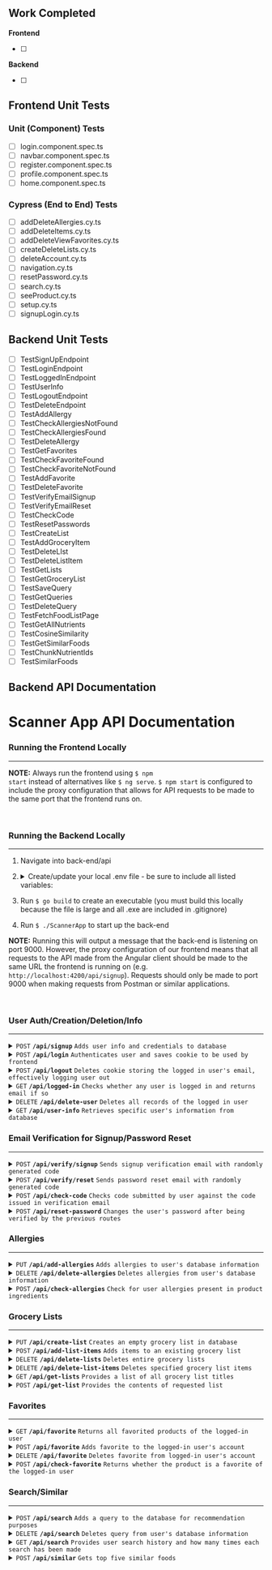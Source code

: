 ## Work Completed

**Frontend**

-   [ ] 

**Backend**

-   [ ]

## Frontend Unit Tests

### Unit (Component) Tests

-   [ ] login.component.spec.ts
-   [ ] navbar.component.spec.ts
-   [ ] register.component.spec.ts
-   [ ] profile.component.spec.ts
-   [ ] home.component.spec.ts

### Cypress (End to End) Tests

-   [ ] addDeleteAllergies.cy.ts
-   [ ] addDeleteItems.cy.ts
-   [ ] addDeleteViewFavorites.cy.ts
-   [ ] createDeleteLists.cy.ts
-   [ ] deleteAccount.cy.ts
-   [ ] navigation.cy.ts
-   [ ] resetPassword.cy.ts
-   [ ] search.cy.ts
-   [ ] seeProduct.cy.ts
-   [ ] setup.cy.ts
-   [ ] signupLogin.cy.ts

## Backend Unit Tests

-   [ ] TestSignUpEndpoint
-   [ ] TestLoginEndpoint
-   [ ] TestLoggedInEndpoint
-   [ ] TestUserInfo
-   [ ] TestLogoutEndpoint
-   [ ] TestDeleteEndpoint
-   [ ] TestAddAllergy
-   [ ] TestCheckAllergiesNotFound
-   [ ] TestCheckAllergiesFound
-   [ ] TestDeleteAllergy
-   [ ] TestGetFavorites
-   [ ] TestCheckFavoriteFound
-   [ ] TestCheckFavoriteNotFound
-   [ ] TestAddFavorite
-   [ ] TestDeleteFavorite
-   [ ] TestVerifyEmailSignup
-   [ ] TestVerifyEmailReset
-   [ ] TestCheckCode
-   [ ] TestResetPasswords
-   [ ] TestCreateList
-   [ ] TestAddGroceryItem
-   [ ] TestDeleteLIst
-   [ ] TestDeleteListItem
-   [ ] TestGetLists
-   [ ] TestGetGroceryList
-   [ ] TestSaveQuery
-   [ ] TestGetQueries
-   [ ] TestDeleteQuery
-   [ ] TestFetchFoodListPage
-   [ ] TestGetAllNutrients
-   [ ] TestCosineSimilarity
-   [ ] TestGetSimilarFoods
-   [ ] TestChunkNutrientIds
-   [ ] TestSimilarFoods

## Backend API Documentation
# Scanner App API Documentation

### Running the Frontend Locally

---

**NOTE:** Always run the frontend using <code>$ npm start</code> instead of alternatives like <code>$ ng serve</code>. <code>$ npm start</code> is configured to include the proxy configuration that allows for API requests to be made to the same port that the frontend runs on.

<br/>

### Running the Backend Locally

---

1.  Navigate into back-end/api
2.  <details>
    <summary>Create/update your local .env file - be sure to include all listed variables:</summary>

    > | name         | value (do not wrap these in quotes)  |
    > | ------------ | ------------------------------------ |
    > | `SECRET_KEY` | use key generator to create your own |
    > | `PORT`       | 9000                                 |
    > | `MAIL`       | cen3031groceryapp@gmail.com          |
    > | `PW`         | hyvowpezafvisvws                     |

    </details>

3.  Run <code>$ go build</code> to create an executable (you must build this locally because the file is large and all .exe are included in .gitignore)
4.  Run <code>$ ./ScannerApp</code> to start up the back-end

**NOTE:** Running this will output a message that the back-end is listening on port 9000. However, the proxy configuration of our frontend means that all requests to the API made from the Angular client should be made to the same URL the frontend is running on (e.g. <code>http://localhost:4200/api/signup</code>). Requests should only be made to port 9000 when making requests from Postman or similar applications.

<br/>

### User Auth/Creation/Deletion/Info

---

<details>
    <summary><code>POST</code> <code><b>/api/signup</b></code> <code>Adds user info and credentials to database</code></summary>

##### Parameters

> | name        | type     | data type | description |
> | ----------- | -------- | --------- | ----------- |
> | `firstname` | required | string    | N/A         |
> | `lastname`  | required | string    | N/A         |
> | `email`     | required | string    | N/A         |
> | `password`  | required | string    | N/A         |

##### Responses

> | http code | content-type       | response                                                  |
> | --------- | ------------------ | --------------------------------------------------------- |
> | `201`     | `application/json` | `{"message":"User successfully created"}`                 |
> | `400`     | `application/json` | `{"message":"All fields are required"}`                   |
> | `409`     | `application/json` | `{"message":"Email is already registered to an account"}` |
> | `500`     | `application/json` | `{"message":"Could not generate password hash"}`          |
> | `500`     | `application/json` | `{"message":"Error decoding JSON body"}`                  |

</details>

<details>
    <summary><code>POST</code> <code><b>/api/login</b></code> <code>Authenticates user and saves cookie to be used by frontend</code></summary>

##### Parameters

> | name       | type     | data type | description |
> | ---------- | -------- | --------- | ----------- |
> | `email`    | required | string    | N/A         |
> | `password` | required | string    | N/A         |

##### Responses

> | http code | content-type       | response                                            |
> | --------- | ------------------ | --------------------------------------------------- |
> | `202`     | `application/json` | `{"message":"User successfully logged in"}`         |
> | `400`     | `application/json` | `{"message":"Email not registered to any account"}` |
> | `401`     | `application/json` | `{"message":"Incorrect password"}`                  |
> | `500`     | `application/json` | `{"message":"Error creating JWT"}`                  |
> | `500`     | `application/json` | `{"message":"Error decoding JSON body"}`            |

</details>

<details>
    <summary><code>POST</code> <code><b>/api/logout</b></code> <code>Deletes cookie storing the logged in user's email, effectively logging user out</code></summary>

##### Parameters

> `none (the user currently logged in will be logged out)`

##### Responses

> | http code | content-type       | response                                                                             |
> | --------- | ------------------ | ------------------------------------------------------------------------------------ |
> | `200`     | `application/json` | `{"email": "*email that was logged out*", "message":"User successfully logged out"}` |
> | `400`     | `application/json` | `{"message":"No user logged in"}`                                                    |
> | `400`     | `application/json` | `{"message":"Other cookie-related error"}`                                           |
> | `500`     | `application/json` | `{"message":"Error parsing JWT"}`                                                    |
> | `500`     | `application/json` | `{"message":"Other JWT-related error"}`                                              |

</details>

<details>
    <summary><code>GET</code> <code><b>/api/logged-in</b></code> <code>Checks whether any user is logged in and returns email if so</code></summary>

##### Parameters

> `none`

##### Responses

> | http code | content-type       | response                                                                         |
> | --------- | ------------------ | -------------------------------------------------------------------------------- |
> | `200`     | `application/json` | `{"email":"*current email logged in*", "message":"User is currently logged in"}` |
> | `401`     | `application/json` | `{"message":"No user logged in"}`                                                |
> | `500`     | `application/json` | `{"message":"Error parsing JWT"}`                                                |
> | `500`     | `application/json` | `{"message":"Error decoding JSON body"}`                                         |

</details>

<details>
    <summary><code>DELETE</code> <code><b>/api/delete-user</b></code> <code>Deletes all records of the logged in user</code></summary>

##### Parameters

> `none (the user currently logged in will be logged out)`

##### Responses

> | http code | content-type       | response                                                                               |
> | --------- | ------------------ | -------------------------------------------------------------------------------------- |
> | `200`     | `application/json` | `{"email": "*email of user that was deleted*", "message":"User successfully deleted"}` |
> | `400`     | `application/json` | `{"message":"No user logged in"}`                                                      |
> | `400`     | `application/json` | `{"message":"Other cookie-related error"}`                                             |
> | `500`     | `application/json` | `{"message":"Error parsing JWT"}`                                                      |
> | `500`     | `application/json` | `{"message":"Other JWT-related error"}`                                                |

</details>

<details>
    <summary><code>GET</code> <code><b>/api/user-info</b></code> <code>Retrieves specific user's information from database</code></summary>

##### Parameters

> `none`

##### Responses

> | http code | content-type       | response                                                                                                                                                                                     |
> | --------- | ------------------ | -------------------------------------------------------------------------------------------------------------------------------------------------------------------------------------------- |
> | `200`     | `application/json` | `{"firstname":"*user's first name*"`<br>`"lastname":"*user's last name*"`<br> `"email":"*user's email*"`<br> `"password":"*user's password*"`<br> `"allergies":"*comma delimited or NONE*"}` |
> | `400`     | `application/json` | `{"message":"No user logged in"}`                                                                                                                                                            |
> | `400`     | `application/json` | `{"message":"Other cookie-related error"}`                                                                                                                                                   |
> | `404`     | `application/json` | `{"message":"User Not Found"}`                                                                                                                                                               |
> | `500`     | `application/json` | `{"message":"Error parsing JWT"}`                                                                                                                                                            |
> | `500`     | `application/json` | `{"message":"Other JWT-related error"}`                                                                                                                                                      |

</details>

### Email Verification for Signup/Password Reset

---

<details>
    <summary><code>POST</code> <code><b>/api/verify/signup</b></code> <code>Sends signup verification email with randomly generated code</code></summary>

##### Parameters

> | name    | type     | data type | description                                  |
> | ------- | -------- | --------- | -------------------------------------------- |
> | `email` | required | string    | email the user is attempting to sign up with |

##### Responses

> | http code | content-type       | response                                             |
> | --------- | ------------------ | ---------------------------------------------------- |
> | `200`     | `application/json` | `{"message":"Verification email sent successfully"}` |
> | `500`     | `application/json` | `{"message":"Error decoding JSON body"}`             |
> | `500`     | `application/json` | `{"message":"*email sending-related error*"}`        |

</details>

<details>
    <summary><code>POST</code> <code><b>/api/verify/reset</b></code> <code>Sends password reset email with randomly generated code</code></summary>

##### Parameters

> | name    | type     | data type | description                                                 |
> | ------- | -------- | --------- | ----------------------------------------------------------- |
> | `email` | required | string    | email to the account the user is attempting to reset pw for |

##### Responses

> | http code | content-type       | response                                             |
> | --------- | ------------------ | ---------------------------------------------------- |
> | `200`     | `application/json` | `{"message":"Verification email sent successfully"}` |
> | `500`     | `application/json` | `{"message":"Error decoding JSON body"}`             |
> | `500`     | `application/json` | `{"message":"*email sending-related error*"}`        |

</details>

<details>
    <summary><code>POST</code> <code><b>/api/check-code</b></code> <code>Checks code submitted by user against the code issued in verification email</code></summary>

##### Parameters

> | name    | type     | data type | description                                            |
> | ------- | -------- | --------- | ------------------------------------------------------ |
> | `code`  | required | string    | code submitted by user                                 |
> | `email` | required | string    | email to the account signing up or having its pw reset |

##### Responses

> | http code | content-type       | response                                                            |
> | --------- | ------------------ | ------------------------------------------------------------------- |
> | `200`     | `application/json` | `{"isVerified": "true","message": "Email successfully verified"}`   |
> | `400`     | `application/json` | `{"message":"Email has not been issued a verification code"}`       |
> | `401`     | `application/json` | `{"isVerified": "false","message": "*wrong code or expired code*"}` |
> | `500`     | `application/json` | `{"message":"Error decoding JSON body"}`                            |
> | `500`     | `application/json` | `{"message":"*email sending-related error*"}`                       |

</details>

<details>
    <summary><code>POST</code> <code><b>/api/reset-password</b></code> <code>Changes the user's password after being verified by the previous routes</code></summary>

##### Parameters

> | name       | type     | data type | description                    |
> | ---------- | -------- | --------- | ------------------------------ |
> | `email`    | required | string    | email of the existing account  |
> | `password` | required | string    | new password submitted by user |

##### Responses

> | http code | content-type       | response                                         |
> | --------- | ------------------ | ------------------------------------------------ |
> | `200`     | `application/json` | `{"message":"Password reset successfully"}`      |
> | `400`     | `application/json` | `{"message":"Email not found"}`                  |
> | `400`     | `application/json` | `{"message":"All fields are required"}`          |
> | `500`     | `application/json` | `{"message":"Error decoding JSON body"}`         |
> | `500`     | `application/json` | `{"message":"Could not generate password hash"}` |

</details>

### Allergies

---

<details>
    <summary><code>PUT</code> <code><b>/api/add-allergies</b></code> <code>Adds allergies to user's database information</code></summary>

##### Parameters

> | name        | type     | data type | description                                    |
> | ----------- | -------- | --------- | ---------------------------------------------- |
> | `allergies` | required | string    | allergies that are to be added to the database |

##### Responses

> | http code | content-type       | response                                                                              |
> | --------- | ------------------ | ------------------------------------------------------------------------------------- |
> | `200`     | `application/json` | `{"addedAllergies":"*new allergies*", "existingAllergies":"*preexisting allergies*"}` |
> | `400`     | `application/json` | `{"message":"No user logged in"}`                                                     |
> | `400`     | `application/json` | `{"message":"Other cookie-related error"}`                                            |
> | `500`     | `application/json` | `{"message":"Error parsing JWT"}`                                                     |
> | `500`     | `application/json` | `{"message":"Other JWT-related error"}`                                               |

</details>

<details>
    <summary><code>DELETE</code> <code><b>/api/delete-allergies</b></code> <code>Deletes allergies from user's database information</code></summary>

##### Parameters

> | name        | type     | data type | description                                        |
> | ----------- | -------- | --------- | -------------------------------------------------- |
> | `allergies` | required | string    | allergies that are to be deleted from the database |

##### Responses

> | http code | content-type       | response                                                                                                 |
> | --------- | ------------------ | -------------------------------------------------------------------------------------------------------- |
> | `200`     | `application/json` | `{"deletedAllergies":"*allergies that existed*", "notDeletedAllergies":"*allergies that didn't exist*"}` |
> | `400`     | `application/json` | `{"message":"No user logged in"}`                                                                        |
> | `400`     | `application/json` | `{"message":"Other cookie-related error"}`                                                               |
> | `500`     | `application/json` | `{"message":"Error parsing JWT"}`                                                                        |
> | `500`     | `application/json` | `{"message":"Other JWT-related error"}`                                                                  |

</details>

<details>
    <summary><code>POST</code> <code><b>/api/check-allergies</b></code> <code>Check for user allergies present in product ingredients</code></summary>

##### Parameters

> | name          | type     | data type | description                                                                |
> | ------------- | -------- | --------- | -------------------------------------------------------------------------- |
> | `ingredients` | required | string    | product ingredients, comma-delimited without spaces (e.g. "milk,eggs,soy") |

##### Responses

> | http code | content-type       | response                                                                    |
> | --------- | ------------------ | --------------------------------------------------------------------------- |
> | `200`     | `application/json` | `{"allergies":"*allergies found in ingredients","allergiesPresent":"true"}` |
> | `200`     | `application/json` | `{"allergiesPresent":"false"}`                                              |
> | `400`     | `application/json` | `{"message":"No user logged in"}`                                           |
> | `400`     | `application/json` | `{"message":"Other cookie-related error"}`                                  |
> | `500`     | `application/json` | `{"message":"Error parsing JWT"}`                                           |
> | `500`     | `application/json` | `{"message":"Other JWT-related error"}`                                     |
> | `500`     | `application/json` | `{"message":"Error searching for user allergies"}`                          |
> | `500`     | `application/json` | `{"message":"Error decoding JSON body"}`                                    |

</details>

### Grocery Lists

---

<details>
    <summary><code>PUT</code> <code><b>/api/create-list</b></code> <code>Creates an empty grocery list in database</code></summary>

##### Parameters

> | name    | type     | data type | description            |
> | ------- | -------- | --------- | ---------------------- |
> | `title` | required | string    | new grocery list title |

##### Responses

> | http code | content-type       | response                                   |
> | --------- | ------------------ | ------------------------------------------ |
> | `200`     | `application/json` | `{"list successfully created"}`            |
> | `400`     | `application/json` | `{"message":"No user logged in"}`          |
> | `400`     | `application/json` | `{"message":"Other cookie-related error"}` |
> | `500`     | `application/json` | `{"message":"Error parsing JWT"}`          |
> | `500`     | `application/json` | `{"message":"Other JWT-related error"} `   |

</details>

<details>
    <summary><code>POST</code> <code><b>/api/add-list-items</b></code> <code>Adds items to an existing grocery list</code></summary>

##### Parameters

> | name    | type     | data type | description                           |
> | ------- | -------- | --------- | ------------------------------------- |
> | `title` | required | string    | grocery list title                    |
> | `items` | required | string    | new items to be added to grocery list |

##### Responses

> | http code | content-type       | response                                                                      |
> | --------- | ------------------ | ----------------------------------------------------------------------------- |
> | `200`     | `application/json` | `{"addedItems":"*new allergies*", "existingAllergies":"*preexisting items*"}` |
> | `400`     | `application/json` | `{"message":"No user logged in"}`                                             |
> | `400`     | `application/json` | `{"message":"Other cookie-related error"}`                                    |
> | `500`     | `application/json` | `{"message":"Error parsing JWT"}`                                             |
> | `500`     | `application/json` | `{"message":"Other JWT-related error"} `                                      |

</details>

<details>
    <summary><code>DELETE</code> <code><b>/api/delete-lists</b></code> <code>Deletes entire grocery lists</code></summary>

##### Parameters

> | name     | type     | data type | description                       |
> | -------- | -------- | --------- | --------------------------------- |
> | `titles` | required | string    | grocery list titles to be deleted |

##### Responses

> | http code | content-type       | response                                                                                 |
> | --------- | ------------------ | ---------------------------------------------------------------------------------------- |
> | `200`     | `application/json` | `{"deletedLists":"*lists that existed*", "notDeletedLists":"*lists that didn't exist*"}` |
> | `400`     | `application/json` | `{"message":"No user logged in"}`                                                        |
> | `400`     | `application/json` | `{"message":"Other cookie-related error"}`                                               |
> | `500`     | `application/json` | `{"message":"Error parsing JWT"}`                                                        |
> | `500`     | `application/json` | `{"message":"Other JWT-related error"} `                                                 |

</details>

<details>
    <summary><code>DELETE</code> <code><b>/api/delete-list-items</b></code> <code>Deletes specified grocery list items</code></summary>

##### Parameters

> | name    | type     | data type | description                                         |
> | ------- | -------- | --------- | --------------------------------------------------- |
> | `title` | required | string    | grocery list title from which items will be deleted |
> | `items` | required | string    | items to be deleted from grocery list               |

##### Responses

> | http code | content-type       | response                                                                                 |
> | --------- | ------------------ | ---------------------------------------------------------------------------------------- |
> | `200`     | `application/json` | `{"deletedItems":"*lists that existed*", "notDeletedItems":"*lists that didn't exist*"}` |
> | `400`     | `application/json` | `{"message":"No user logged in"}`                                                        |
> | `400`     | `application/json` | `{"message":"Other cookie-related error"}`                                               |
> | `500`     | `application/json` | `{"message":"Error parsing JWT"}`                                                        |
> | `500`     | `application/json` | `{"message":"Other JWT-related error"} `                                                 |

</details>

<details>
    <summary><code>GET</code> <code><b>/api/get-lists</b></code> <code>Provides a list of all grocery list titles</code></summary>

##### Parameters

> `none`

##### Responses

> | http code | content-type       | response                                   |
> | --------- | ------------------ | ------------------------------------------ |
> | `200`     | `application/json` | `{"titles":*all titles or NONE*"}`         |
> | `400`     | `application/json` | `{"message":"No user logged in"}`          |
> | `400`     | `application/json` | `{"message":"Other cookie-related error"}` |
> | `500`     | `application/json` | `{"message":"Error parsing JWT"}`          |
> | `500`     | `application/json` | `{"message":"Other JWT-related error"}`    |

</details>

<details>
    <summary><code>POST</code> <code><b>/api/get-list</b></code> <code>Provides the contents of requested list</code></summary>

##### Parameters

> | name    | type     | data type | description                                 |
> | ------- | -------- | --------- | ------------------------------------------- |
> | `title` | required | string    | grocery list title for requested list items |

##### Responses

> | http code | content-type       | response                                                         |
> | --------- | ------------------ | ---------------------------------------------------------------- |
> | `200`     | `application/json` | `{"title":"*title*", "items":"*comma delimited items or NONE*"}` |
> | `400`     | `application/json` | `{"message":"No user logged in"}`                                |
> | `400`     | `application/json` | `{"message":"Other cookie-related error"}`                       |
> | `500`     | `application/json` | `{"message":"Error parsing JWT"}`                                |
> | `500`     | `application/json` | `{"message":"Other JWT-related error"} `                         |

</details>

### Favorites

---

<details>
    <summary><code>GET</code> <code><b>/api/favorite</b></code> <code>Returns all favorited products of the logged-in user</code></summary>

##### Parameters

> `none`

##### Responses

> | http code | content-type       | response                                                                 |
> | --------- | ------------------ | ------------------------------------------------------------------------ |
> | `200`     | `application/json` | `{"favorite":"*product name*","code": "*code*","image": "*image link*"}` |
> | `204`     | `application/json` | `{"message":"No favorites found"}`                                       |
> | `400`     | `application/json` | `{"message":"No user logged in"}`                                        |
> | `400`     | `application/json` | `{"message":"Other cookie-related error"}`                               |
> | `500`     | `application/json` | `{"message":"Error parsing JWT"}`                                        |
> | `500`     | `application/json` | `{"message":"Other JWT-related error"} `                                 |

</details>

<details>
    <summary><code>POST</code> <code><b>/api/favorite</b></code> <code>Adds favorite to the logged-in user's account</code></summary>

##### Parameters

> | name       | type     | data type | description                                          |
> | ---------- | -------- | --------- | ---------------------------------------------------- |
> | `favorite` | required | string    | name of the favorite product                         |
> | `code`     | required | string    | barcode of product from OpenFood API                 |
> | `image`    | required | string    | link to image thumbnail of product from OpenFood API |

##### Responses

> | http code | content-type       | response                                       |
> | --------- | ------------------ | ---------------------------------------------- |
> | `201`     | `application/json` | `{"message":"Product successfully favorited"}` |
> | `400`     | `application/json` | `{"message":"Product is already favorited"}`   |
> | `400`     | `application/json` | `{"message":"No user logged in"}`              |
> | `400`     | `application/json` | `{"message":"Other cookie-related error"}`     |
> | `500`     | `application/json` | `{"message":"Error decoding JSON body"}`       |
> | `500`     | `application/json` | `{"message":"Error parsing JWT"}`              |
> | `500`     | `application/json` | `{"message":"Other JWT-related error"} `       |

</details>

<details>
    <summary><code>DELETE</code> <code><b>/api/favorite</b></code> <code>Deletes favorite from logged-in user's account</code></summary>

##### Parameters

> | name   | type     | data type | description                          |
> | ------ | -------- | --------- | ------------------------------------ |
> | `code` | required | string    | barcode of product from OpenFood API |

##### Responses

> | http code | content-type       | response                                            |
> | --------- | ------------------ | --------------------------------------------------- |
> | `200`     | `application/json` | `{"message":"Favorite successfully deleted"}`       |
> | `400`     | `application/json` | `{"message":"Product not found in user favorites"}` |
> | `400`     | `application/json` | `{"message":"No user logged in"}`                   |
> | `400`     | `application/json` | `{"message":"Other cookie-related error"}`          |
> | `500`     | `application/json` | `{"message":"Error decoding JSON body"}`            |
> | `500`     | `application/json` | `{"message":"Error parsing JWT"}`                   |
> | `500`     | `application/json` | `{"message":"Other JWT-related error"} `            |

</details>

<details>
    <summary><code>POST</code> <code><b>/api/check-favorite</b></code> <code>Returns whether the product is a favorite of the logged-in user</code></summary>

##### Parameters

> | name   | type     | data type | description                          |
> | ------ | -------- | --------- | ------------------------------------ |
> | `code` | required | string    | barcode of product from OpenFood API |

##### Responses

> | http code | content-type       | response                                            |
> | --------- | ------------------ | --------------------------------------------------- |
> | `200`     | `application/json` | `{"code":"*code*","isFavorite": "*true or false*"}` |
> | `400`     | `application/json` | `{"message":"No user logged in"}`                   |
> | `400`     | `application/json` | `{"message":"Other cookie-related error"}`          |
> | `500`     | `application/json` | `{"message":"Error decoding JSON body"}`            |
> | `500`     | `application/json` | `{"message":"Error parsing JWT"}`                   |
> | `500`     | `application/json` | `{"message":"Other JWT-related error"} `            |

</details>

### Search/Similar

---

<details>
    <summary><code>POST</code> <code><b>/api/search</b></code> <code>Adds a query to the database for recommendation purposes</code></summary>

##### Parameters

> | name    | type     | data type | description        |
> | ------- | -------- | --------- | ------------------ |
> | `query` | required | string    | the search string  |

##### Responses

> | http code | content-type       | response                                   |
> | --------- | ------------------ | ------------------------------------------ |
> | `200`     | `application/json` | `{"message":"Query count updated"}`        |
> | `400`     | `application/json` | `{"message":"No user logged in"}`          |
> | `400`     | `application/json` | `{"message":"Other cookie-related error"}` |
> | `500`     | `application/json` | `{"message":"Error parsing JWT"}`          |
> | `500`     | `application/json` | `{"message":"Other JWT-related error"} `   |

</details>

<details>
    <summary><code>DELETE</code> <code><b>/api/search</b></code> <code>Deletes query from user's database information</code></summary>

##### Parameters

> | name        | type     | data type | description                   |
> | ----------- | -------- | --------- | ----------------------------- |
> | `query` | required | string    | query to delete from the database |

##### Responses

> | http code | content-type       | response                                                                                                 |
> | --------- | ------------------ | -------------------------------------------------------------------------------------------------------- |
> | `200`     | `application/json` | `{"message": "Query successfully deleted"}` |
> | `400`     | `application/json` | `{"message":"No user logged in"}`                                                                        |
> | `400`     | `application/json` | `{"message":"Other cookie-related error"}`                                                               |
> | `500`     | `application/json` | `{"message":"Error parsing JWT"}`                                                                        |
> | `500`     | `application/json` | `{"message":"Other JWT-related error"}`                                                                  |

</details>

<details>
    <summary><code>GET</code> <code><b>/api/search</b></code> <code>Provides user search history and how many times each search has been made</code></summary>

##### Parameters

> `none`

##### Responses

> | http code | content-type       | response                                   |
> | --------- | ------------------ | ------------------------------------------ |
> | `200`     | `application/json` | `[{"*query*":*count*}]`                    |
> | `400`     | `application/json` | `{"message":"No user logged in"}`          |
> | `400`     | `application/json` | `{"message":"Other cookie-related error"}` |
> | `500`     | `application/json` | `{"message":"Error parsing JWT"}`          |
> | `500`     | `application/json` | `{"message":"Other JWT-related error"}`    |

</details>

<details>
    <summary><code>POST</code> <code><b>/api/similar</b></code> <code>Gets top five similar foods</code></summary>

##### Parameters

> | name    | type     | data type | description        |
> | ------- | -------- | --------- | ------------------ |
> | `query` | required | string    | the search food    |

##### Responses

> | http code | content-type       | response                                   |
> | --------- | ------------------ | ------------------------------------------ |
> | `200`     | `application/json` | `{"*similarfood*":"*FDCID*"}`              |
> | `400`     | `application/json` | `{"message":"No user logged in"}`          |
> | `400`     | `application/json` | `{"message":"Other cookie-related error"}` |
> | `500`     | `application/json` | `{"message":"Error parsing JWT"}`          |
> | `500`     | `application/json` | `{"message":"Other JWT-related error"} `   |

</details>
